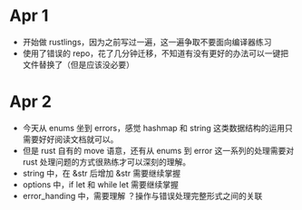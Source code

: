 # Apr 1
- 开始做 rustlings，因为之前写过一遍，这一遍争取不要面向编译器练习
- 使用了错误的 repo，花了几分钟迁移，不知道有没有更好的办法可以一键把文件替换了（但是应该没必要）

# Apr 2
- 今天从 enums 坐到 errors，感觉 hashmap 和 string 这类数据结构的运用只需要好好阅读文档就可以。
- 但是 rust 自有的 move 语意，还有从 enums 到 error 这一系列的处理需要对 rust 处理问题的方式很熟练才可以深刻的理解。
- string 中，在 &str 后增加 &str 需要继续掌握
- options 中，if let 和 while let 需要继续掌握
- error_handing 中，需要理解 ？操作与错误处理完整形式之间的关联